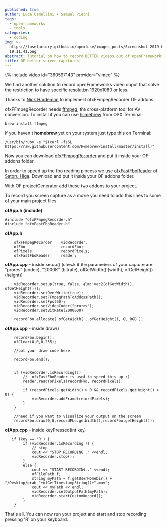```yaml
---
published: true
author: Luca Camellini + Samuel Pietri
tags:
  - openframeworks
  - tools
categories:
  - coding
img: >-
  https://fusefactory.github.io/openfuse/images_posts/Screenshot 2019-09-17 at
  19.11.41.png
abstract: Tutorial on how to record BETTER videos out of openFrameworks.
title: OF better screen caprtures!
---
```

{% include video id="360597143" provider="vimeo" %}

We find another solution to record openFrameworks video ouput that solve the restriction to have specific resolution 1920x1080 or less.

Thanks to [Nick Hardeman](https://github.com/NickHardeman) to implement ofxFFmpegRecorder OF addons.

ofxFFmpegRecorder needs [ffmpeg](http://ffmpeg.org), the cross-platform tool for AV conversion. To install it you can use [homebrew](https://brew.sh) from OSX Terminal:

```
brew install ffmpeg
```

If you haven't **homebrew** yet on your system just type this on Terminal:

```
/usr/bin/ruby -e "$(curl -fsSL https://raw.githubusercontent.com/Homebrew/install/master/install)"
```

Now you can download [ofxFFmpegRecorder](https://github.com/NickHardeman/ofxFFmpegRecorder) and put it inside your OF addons folder. 

In order to speed up the fbo reading process we use [ofxFastFboReader](https://github.com/satoruhiga/ofxFastFboReader) of [Satoru Higa](https://github.com/satoruhiga). Download and put it inside your OF addons folder.

With OF projectGenerator add these two addons to your project.

To record you screen capture as a movie you need to add this lines to some of your main project files.

**ofApp.h (include)**
```
#include "ofxFFmpegRecorder.h"
#include "ofxFastFboReader.h"
```

**ofApp.h**
```
    ofxFFmpegRecorder    vidRecorder;
    ofFbo                recordFbo;
    ofPixels             recordPixels;
    ofxFastFboReader     reader;
```


**ofApp.cpp** - inside setup()  (check if the parameters of your capture are "prores" (codec), "2000K" (bitrate), ofGetWidth() (width), ofGetHeight() (height))
```
    vidRecorder.setup(true, false, glm::vec2(ofGetWidth(), ofGetHeight()));
    vidRecorder.setOverWrite(true);
    vidRecorder.setFFmpegPathToAddonsPath();
    vidRecorder.setFps(60);
    vidRecorder.setVideoCodec("prores");
    vidRecorder.setBitRate(2000000);
    
    recordFbo.allocate( ofGetWidth(), ofGetHeight(), GL_RGB );
```


**ofApp.cpp** - inside draw()
```
    recordFbo.begin();
    ofClear(0,0,0,255);

	//put your draw code here
    
    recordFbo.end();
    
    
    if (vidRecorder.isRecording()) {
        //  ofxFastFboReader is used to speed this up :)
        reader.readToPixels(recordFbo, recordPixels);
        
        if (recordPixels.getWidth() > 0 && recordPixels.getHeight() > 0) {
            vidRecorder.addFrame(recordPixels);
        }
    }
    
    //need if you want to visualize your output on the screen
    recordFbo.draw(0,0,recordFbo.getWidth(),recordFbo.getHeight());
```


**ofApp.cpp** - inside keyPressed(int key)
```
   if (key == 'R') {
        if (vidRecorder.isRecording()) {
            // stop
            cout << "STOP RECORDING.." <<endl;
            vidRecorder.stop();
        }
        else {
            cout << "START RECORDING.." <<endl;
            ofFilePath f;
            string myPath = f.getUserHomeDir() + "/Desktop/grab_"+ofGetTimestampString()+".mov";
            cout << myPath << endl;
            vidRecorder.setOutputPath(myPath);
            vidRecorder.startCustomRecord();
        }
    }
```

That's all. You can now run your project and start and stop recording pressing 'R' on your keyboard.

